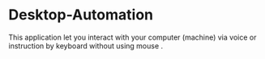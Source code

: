 # Desktop-Automation
This application let you interact with your computer (machine) via voice or instruction by keyboard  without using mouse .
